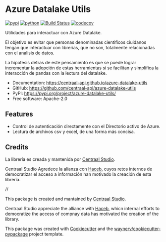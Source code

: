 # Azure Datalake Utils


[![pypi](https://img.shields.io/pypi/v/azure-datalake-utils.svg)](https://pypi.org/project/azure-datalake-utils/)
[![python](https://img.shields.io/pypi/pyversions/azure-datalake-utils.svg)](https://pypi.org/project/azure-datalake-utils/)
[![Build Status](https://github.com/centraal-api/azure-datalake-utils/actions/workflows/dev.yml/badge.svg)](https://github.com/centraal-api/azure-datalake-utils/actions/workflows/dev.yml)
[![codecov](https://codecov.io/gh/centraal-api/azure-datalake-utils/branch/main/graphs/badge.svg)](https://codecov.io/github/centraal-api/azure-datalake-utils)



Utilidades para interactuar con Azure Datalake.

El objetivo es evitar que personas denominadas cientificos ciuidanos tengan que interactuar con librerias, que no son, totalmente relacionadas con el analisis de datos.

La hipotesis detras de este pensamiento es que se puede lograr incrementar la adopción de estas herramientas si se facilitan y simplifica la interacción de pandas con la lectura del datalake.

* Documentation: <https://centraal-api.github.io/azure-datalake-utils>
* GitHub: <https://github.com/centraal-api/azure-datalake-utils>
* PyPI: <https://pypi.org/project/azure-datalake-utils/>
* Free software: Apache-2.0


## Features

* Control de autenticación directamente con el Directorio activo de Azure.
* Lectura de archivos csv y excel, de una forma más concisa.

## Credits

La librería es creada y mantenida por [Centraal Studio](https://centraal.studio/).
 
Centraal Studio Agredece la alianza con [Haceb](https://www.haceb.com/), cuyos retos internos  de democratizar el acceso a información han motivado la creación de esta librería.

//

This package is created and mantained by [Centraal Studio](https://centraal.studio/).

Centraal Studio appreciate the alliance with [Haceb](https://www.haceb.com/), whicn internal efforts to democratize the access of compnay data has motivated the creation of the library.

This package was created with [Cookiecutter](https://github.com/audreyr/cookiecutter) and the [waynerv/cookiecutter-pypackage](https://github.com/waynerv/cookiecutter-pypackage) project template.
